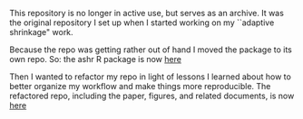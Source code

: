This repository is no longer in active use, but serves as an archive. 
It was the original repository I set up when I started working on my ``adaptive shrinkage" work. 

Because the repo was getting rather out of hand I moved the package to its own repo. So:
the ashr R package is now [here](https://github.com/stephens999/ashr)

Then I wanted to refactor my repo in light of lessons I learned about how to better organize my workflow
and make things more reproducible. The refactored repo, including the paper, figures, and related documents, is now [here](https://github.com/stephenslab/ash)




